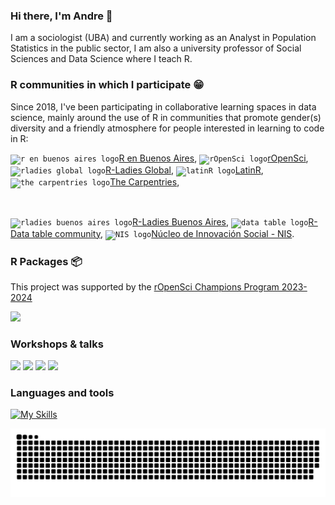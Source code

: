 ### Hi there, I'm Andre 👋

I am a sociologist (UBA) and currently working as an Analyst in Population Statistics in the public sector, I am also a university professor of Social Sciences and Data Science where I teach R.

###  R communities in which I participate :grin: 

Since 2018, I've been participating in collaborative learning spaces in data science, mainly around the use of R in communities that promote gender(s) diversity and a friendly atmosphere for people interested in learning to code in R:

<code><img height="27" src="https://avatars.githubusercontent.com/u/43609757" alt="r en buenos aires logo"></code>[R en Buenos Aires](https://github.com/renbaires), <code><img height="27" src="https://avatars.githubusercontent.com/u/1200269" alt="rOpenSci logo"></code>[rOpenSci](https://github.com/ropensci), <code><img height="27" src="https://avatars.githubusercontent.com/u/21295846?s=200&v=4" alt="rladies global logo"></code>[R-Ladies Global](https://github.com/rladies), <code><img height="27" src="https://avatars.githubusercontent.com/u/42558048?s=200&v=4" alt="latinR logo"></code>[LatinR](https://github.com/LatinR), <code><img height="27" src="https://avatars.githubusercontent.com/u/19267758?s=200&v=4" alt="the carpentries logo"></code>[The Carpentries](https://github.com/carpentries), <code>

<img height="27" src="https://avatars.githubusercontent.com/u/38664570?s=200&v=4" alt="rladies buenos aires logo"></code>[R-Ladies Buenos Aires](https://github.com/RLadies-BA), <code><img height="27" src="https://avatars.githubusercontent.com/u/7824179?s=200&v=4" alt="data table logo"></code>[R-Data table community](https://github.com/Rdatatable),  <code><img height="27" src="https://avatars.githubusercontent.com/u/171444734?s=200&v=4" alt="NIS logo"></code>[Núcleo de Innovación Social - NIS](https://github.com/nucleodeinnovacion). 



### R Packages 📦
This project was supported by the [rOpenSci Champions Program 2023-2024](https://ropensci.org/blog/2024/02/15/champions-program-champions-2024/#andrea-gomez-vargas)


[![](https://github-readme-stats.vercel.app/api/pin/?username=soyandrea&repo=arcenso)](https://github.com/SoyAndrea/arcenso)

### Workshops & talks
[![](https://github-readme-stats.vercel.app/api/pin/?username=soyandrea&repo=arcenso-latinR2024)](https://github.com/SoyAndrea/arcenso-latinR2024)
[![](https://github-readme-stats.vercel.app/api/pin/?username=soyandrea&repo=tableropm-latinr2024)](https://github.com/SoyAndrea/tableropm-latinr2024)
[![](https://github-readme-stats.vercel.app/api/pin/?username=soyandrea&repo=tallerEPH)](https://github.com/SoyAndrea/tallerEPH)
[![](https://github-readme-stats.vercel.app/api/pin/?username=rladies-eastlansing&repo=2022-accessible_dataviz)](https://github.com/rladies-eastlansing/2022-accessible_dataviz)

### Languages and tools
[![My Skills](https://skillicons.dev/icons?i=r,git,github,netlify,html,css,sass,markdown,wordpress,ai&theme=light)](https://skillicons.dev)


<picture>
  <source media="(prefers-color-scheme: dark)" srcset="https://github.com/SoyAndrea/SoyAndrea/raw/output/github-contribution-grid-snake.svg" />
  <source media="(prefers-color-scheme: light)" srcset="https://github.com/SoyAndrea/SoyAndrea/raw/output/github-contribution-grid-snake.svg" />
  <img alt="github-snake" src="https://github.com/SoyAndrea/SoyAndrea/raw/output/github-contribution-grid-snake.svg" />
</picture>

